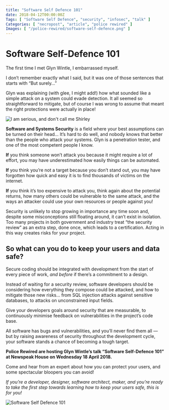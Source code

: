 ```yaml
---
title: "Software Self Defence 101"
date: 2018-04-12T00:00:00Z
Tags: [ "Software Self Defence", "security", "infosec", "talk" ]
Categories: [ "necropost", "article", "police rewired" ]
Images: [ "/police-rewired/software-self-defence.png" ]
---
```


# Software Self-Defence 101

The first time I met Glyn Wintle, I embarrassed myself.

I don’t remember exactly what I said, but it was one of those sentences that starts with “But surely…”

Glyn was explaining (with glee, I might add!) how what sounded like a simple attack on a system could evade detection. It all seemed so straightforward to mitigate, but of course I was wrong to assume that meant the right protections were actually in place!

![I am serious, and don't call me Shirley](/memes/i-am-serious.jpeg)

**Software and Systems Security** is a field where your best assumptions can be turned on their head... It’s hard to do well, and nobody knows that better than the people who attack your systems. Glyn is a penetration tester, and one of the most competent people I know.

**If** you think someone won’t attack you because it might require a lot of effort, you may have underestimated how easily things can be automated.

**If** you think you’re not a target because you don’t stand out, you may have forgotten how quick and easy it is to find thousands of victims on the internet.

**If** you think it’s too expensive to attack you, think again about the potential returns, how many others could be vulnerable to the same attack, and the ways an attacker could use your own resources or people against you!

Security is unlikely to stop growing in importance any time soon and, despite some misconceptions still floating around, it can’t exist in isolation. Too many projects in both government and industry treat “the security review” as an extra step, done once, which leads to a certification. Acting in this way creates risks for your project.

## So what can you do to keep your users and data safe?

Secure coding should be integrated with development from the start of every piece of work, _and before_ if there’s a commitment to a design.

Instead of waiting for a security review, software developers should be considering how everything they compose could be attacked, and how to mitigate those new risks... from SQL injection attacks against sensitive databases, to attacks on unconstrained input fields.

Give your developers goals around security that are measurable, to continuously minimise feedback on vulnerabilities in the project’s code base.

All software has bugs and vulnerabilities, and you’ll never find them all — but by raising awareness of security throughout the development cycle, your software stands a chance of becoming a tough target.

**Police Rewired are hosting Glyn Wintle’s talk “Software Self-Defence 101” at Newspeak House on Wednesday 18 April 2018.**

Come and hear from an expert about how you can protect your users, and some spectacular bloopers you can avoid!

_If you’re a developer, designer, software architect, maker, and you’re ready to take the first step towards learning how to keep your users safe, this is for you!_

![Software Self Defence 101](/police-rewired/software-self-defence.png)